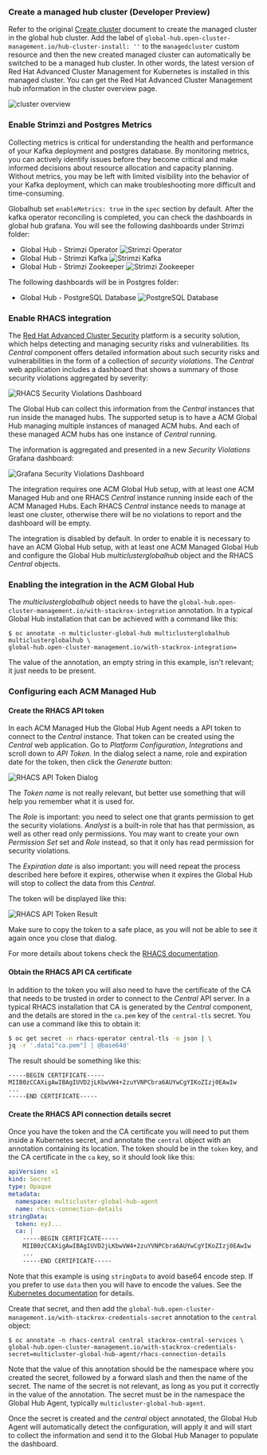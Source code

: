 ### Create a managed hub cluster (Developer Preview)
Refer to the original [Create cluster](https://access.redhat.com/documentation/en-us/red_hat_advanced_cluster_management_for_kubernetes/2.8/html/clusters/cluster_mce_overview#creating-a-cluster) document to create the managed cluster in the global hub cluster. Add the label of `global-hub.open-cluster-management.io/hub-cluster-install: ''` to the `managedcluster` custom resource and then the new created managed cluster can automatically be switched to be a managed hub cluster. In other words, the latest version of Red Hat Advanced Cluster Management for Kubernetes is installed in this managed cluster. You can get the Red Hat Advanced Cluster Management hub information in the cluster overview page.

![cluster overview](cluster_overview.png)

### Enable Strimzi and Postgres Metrics
Collecting metrics is critical for understanding the health and performance of your Kafka deployment and postgres database. By monitoring metrics, you can actively identify issues before they become critical and make informed decisions about resource allocation and capacity planning. Without metrics, you may be left with limited visibility into the behavior of your Kafka deployment, which can make troubleshooting more difficult and time-consuming.

Globalhub set `enableMetrics: true` in the `spec` section by default.
After the kafka operator reconciling is completed, you can check the dashboards in global hub grafana. You will see the following dashboards under Strimzi folder:
- Global Hub - Strimzi Operator
![Strimzi Operator](./images/global-hub-strimzi-operator.png)
- Global Hub - Strimzi Kafka
![Strimzi Kafka](./images/global-hub-strimzi-kafka.png)
- Global Hub - Strimzi Zookeeper
![Strimzi Zookeeper](./images/global-hub-strimzi-zookeeper.png)

The following dashboards will be in Postgres folder:
- Global Hub - PostgreSQL Database
![PostgreSQL Database](./images/global-hub-postgres.png)

### Enable RHACS integration

The [Red Hat Advanced Cluster
Security](https://www.redhat.com/en/technologies/cloud-computing/openshift/advanced-cluster-security-kubernetes)
platform is a security solution, which helps detecting and managing security risks and
vulnerabilities. Its _Central_ component offers detailed information about such security risks and
vulnerabilities in the form of a collection of _security violations_. The _Central_ web application
includes a dashboard that shows a summary of those security violations aggregated by severity:

![RHACS Security Violations Dashboard](./images/rhacs-central-dashboard.png)

The Global Hub can collect this information from the _Central_ instances that run inside the managed
hubs. The supported setup is to have a ACM Global Hub managing multiple instances of managed ACM
hubs. And each of these managed ACM hubs has one instance of _Central_ running.

The information is aggregated and presented in a new _Security Violations_ Grafana dashboard:

![Grafana Security Violations Dashboard](./images/rhacs-global-hub-dashboard.png)

The integration requires one ACM Global Hub setup, with at least one ACM Managed Hub and one
RHACS _Central_ instance running inside each of the ACM Managed Hubs. Each RHACS _Central_
instance needs to manage at least one cluster, otherwise there will be no violations to report and
the dashboard will be empty.

The integration is disabled by default. In order to enable it is necessary to have an ACM Global Hub
setup, with at least one ACM Managed Global Hub and configure the Global Hub _multiclusterglobalhub_
object and the RHACS _Central_ objects.

### Enabling the integration in the ACM Global Hub

The _multiclusterglobalhub_ object needs to have the
`global-hub.open-cluster-management.io/with-stackrox-integration` annotation. In a typical Global
Hub installation that can be achieved with a command like this:

```shell
$ oc annotate -n multicluster-global-hub multiclusterglobalhub multiclusterglobalhub \
global-hub.open-cluster-management.io/with-stackrox-integration=
```

The value of the annotation, an empty string in this example, isn't relevant; it just needs to be
present.

### Configuring each ACM Managed Hub

#### Create the RHACS API token

In each ACM Managed Hub the Global Hub Agent needs a API token to connect to the _Central_ instance.
That token can be created using the _Central_ web application. Go to _Platform Configuration_,
_Integrations_ and scroll down to _API Token_. In the dialog select a name, role and expiration date
for the token, then click the _Generate_ button:

![RHACS API Token Dialog](./images/rhacs-create-api-token-dialog.png)

The _Token name_ is not really relevant, but better use something that will help you remember what
it is used for.

The _Role_ is important: you need to select one that grants permission to get the security
violations. _Analyst_ is a built-in role that has that permission, as well as other read only
permissions. You may want to create your own _Permission Set_ set and _Role_ instead, so that it
only has read permission for security violations.

The _Expiration date_ is also important: you will need repeat the process described here before it
expires, otherwise when it expires the Global Hub will stop to collect the data from this _Central_.

The token will be displayed like this:

![RHACS API Token Result](./images/rhacs-create-api-token-result.png)

Make sure to copy the token to a safe place, as you will not be able to see it again once you close
that dialog.

For more details about tokens check the [RHACS
documentation](https://docs.openshift.com/acs/4.5/configuration/configure-api-token.html).

#### Obtain the RHACS API CA certificate

In addition to the token you will also need to have the certificate of the CA that needs to be
trusted in order to connect to the _Central_ API server. In a typical RHACS installation that CA
is generated by the _Central_ component, and the details are stored in the `ca.pem` key of the
`central-tls` secret. You can use a command like this to obtain it:

```bash
$ oc get secret -n rhacs-operator central-tls -o json | \
jq -r '.data["ca.pem"] | @base64d'
```

The result should be something like this:

```
-----BEGIN CERTIFICATE-----
MIIB0zCCAXigAwIBAgIUVD2jLKbwVW4+2zuYVNPCbra6AUYwCgYIKoZIzj0EAwIw
...
-----END CERTIFICATE-----
```

#### Create the RHACS API connection details secret

Once you have the token and the CA certificate you will need to put them inside a Kubernetes secret,
and annotate the `central` object with an annotation containing its location. The token should be in
the `token` key, and the CA certificate in the `ca` key, so it should look like this:

```yaml
apiVersion: v1
kind: Secret
type: Opaque
metadata:
  namespace: multicluster-global-hub-agent
  name: rhacs-connection-details
stringData:
  token: eyJ...
  ca: |
    -----BEGIN CERTIFICATE-----
    MIIB0zCCAXigAwIBAgIUVD2jLKbwVW4+2zuYVNPCbra6AUYwCgYIKoZIzj0EAwIw
    ...
    -----END CERTIFICATE-----
```

Note that this example is using `stringData` to avoid base64 encode step. If you prefer to use
`data` then you will have to encode the values. See the [Kubernetes
documentation](https://kubernetes.io/docs/concepts/configuration/secret/) for details.

Create that secret, and then add the
`global-hub.open-cluster-management.io/with-stackrox-credentials-secret` annotation to the `central`
object:

```shell
$ oc annotate -n rhacs-central central stackrox-central-services \
global-hub.open-cluster-management.io/with-stackrox-credentials-secret=multicluster-global-hub-agent/rhacs-connection-details
```

Note that the value of this annotation should be the namespace where you created the secret,
followed by a forward slash and then the name of the secret. The name of the secret is not relevant,
as long as you put it correctly in the value of the annotation. The secret must be in the namespace
the Global Hub Agent, typically `multicluster-global-hub-agent`.

Once the secret is created and the _central_ object annotated, the Global Hub Agent will
automatically detect the configuration, will apply it and will start to collect the information and
send it to the Global Hub Manager to populate the dashboard.